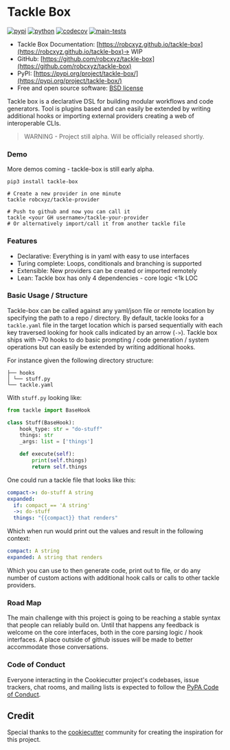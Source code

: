 # Tackle Box

[![pypi](https://img.shields.io/pypi/v/tackle-box.svg)](https://pypi.python.org/pypi/tackle-box)
[![python](https://img.shields.io/pypi/pyversions/tackle-box.svg)](https://pypi.python.org/pypi/tackle-box)
[![codecov](https://codecov.io/gh/robcxyz/tackle-box/branch/main/graphs/badge.svg?branch=main)](https://codecov.io/github/robcxyz/tackle-box?branch=main)
[![main-tests](https://github.com/robcxyz/tackle-box/actions/workflows/main.yml/badge.svg)](https://github.com/robcxyz/tackle-box/actions)

* Tackle Box Documentation: [https://robcxyz.github.io/tackle-box](https://robcxyz.github.io/tackle-box)-> WIP
* GitHub: [https://github.com/robcxyz/tackle-box](https://github.com/robcxyz/tackle-box)
* PyPI: [https://pypi.org/project/tackle-box/](https://pypi.org/project/tackle-box/)
* Free and open source software: [BSD license](LICENSE)

Tackle box is a declarative DSL for building modular workflows and code generators. Tool is plugins based and can easily be extended by writing additional hooks or importing external providers creating a web of interoperable CLIs.

> WARNING - Project still alpha. Will be officially released shortly.

### Demo

More demos coming - tackle-box is still early alpha.

```
pip3 install tackle-box

# Create a new provider in one minute
tackle robcxyz/tackle-provider

# Push to github and now you can call it
tackle <your GH username>/tackle-your-provider
# Or alternatively import/call it from another tackle file
```

### Features

- Declarative: Everything is in yaml with easy to use interfaces
- Turing complete: Loops, conditionals and branching is supported
- Extensible: New providers can be created or imported remotely
- Lean: Tackle box has only 4 dependencies - core logic <1k LOC

### Basic Usage / Structure

Tackle-box can be called against any yaml/json file or remote location by specifying the path to a repo / directory. By default, tackle looks for a `tackle.yaml` file in the target location which is parsed sequentially with each key traversed looking for hook calls indicated by an arrow (`->`). Tackle box ships with ~70 hooks to do basic prompting / code generation / system operations but can easily be extended by writing additional hooks.

For instance given the following directory structure:

```
├── hooks
│ └── stuff.py
└── tackle.yaml
```

With `stuff.py` looking like:

```python
from tackle import BaseHook

class Stuff(BaseHook):
    hook_type: str = "do-stuff"
    things: str
    _args: list = ['things']

    def execute(self):
        print(self.things)
        return self.things
```

One could run a tackle file that looks like this:

```yaml
compact->: do-stuff A string
expanded:
  if: compact == 'A string'
  ->: do-stuff
  things: "{{compact}} that renders"
```

Which when run would print out the values and result in the following context:

```yaml
compact: A string
expanded: A string that renders
```

Which you can use to then generate code, print out to file, or do any number of custom actions with additional hook calls or calls to other tackle providers.

### Road Map

The main challenge with this project is going to be reaching a stable syntax that people can reliably build on. Until that happens any feedback is welcome on the core interfaces, both in the core parsing logic / hook interfaces. A place outside of github issues will be made to better accommodate those conversations.

### Code of Conduct

Everyone interacting in the Cookiecutter project's codebases, issue trackers,
chat rooms, and mailing lists is expected to follow the
[PyPA Code of Conduct](https://www.pypa.io/en/latest/code-of-conduct/).

## Credit

Special thanks to the [cookiecutter](https://github.com/cookiecutter/cookiecutter) community for creating the inspiration for this project.

